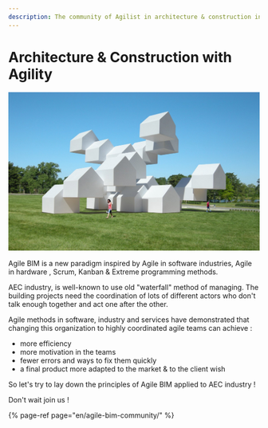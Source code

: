 ```yaml
---
description: The community of Agilist in architecture & construction industry (AEC)
---
```


# Architecture & Construction with Agility

![Agile BIM / Make Architecture design iterative and transparent](.gitbook/assets/agile_bim.jpeg)

Agile  BIM is a new paradigm inspired by Agile in software industries, Agile in hardware , Scrum, Kanban & Extreme programming methods. 

AEC industry, is well-known to use old  "waterfall"  method of managing.  The building projects need the coordination of lots of different actors who don't talk enough together and  act one after the other. 

Agile methods in software, industry and services have demonstrated that changing this organization to  highly coordinated agile teams can achieve : 

* more efficiency 
* more motivation in the teams 
* fewer errors and ways to fix them quickly
* a final product more adapted to the market & to the client wish



So let's try to lay down the principles of Agile BIM applied to AEC industry !

Don't wait join us !  

{% page-ref page="en/agile-bim-community/" %}

